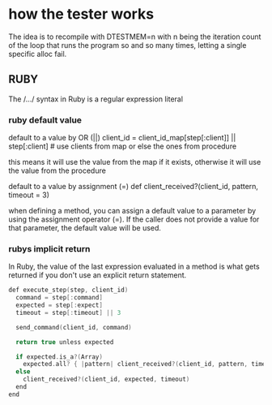 # how the tester works

The idea is to recompile with DTESTMEM=n
with n being the iteration count of the loop that runs the program so and so many times, letting a single specific alloc fail.

## RUBY
The /.../ syntax in Ruby is a regular expression literal 

### ruby default value

default to a value by OR (||)
      client_id = client_id_map[step[:client]] || step[:client] # use clients from map or else the ones from procedure

this means it will use the value from the map if it exists, otherwise it will use the value from the procedure

default to a value by assignment (=)
  def client_received?(client_id, pattern, timeout = 3)

when defining a method, you can assign a default value to a parameter by using the assignment operator (=). If the caller does not provide a value for that parameter, the default value will be used.

### rubys implicit return
In Ruby, the value of the last expression evaluated in a method is what gets returned if you don't use an explicit return statement.

```C++
def execute_step(step, client_id)
  command = step[:command]
  expected = step[:expect]
  timeout = step[:timeout] || 3

  send_command(client_id, command)

  return true unless expected

  if expected.is_a?(Array)
    expected.all? { |pattern| client_received?(client_id, pattern, timeout) }
  else
    client_received?(client_id, expected, timeout)
  end
end
```
